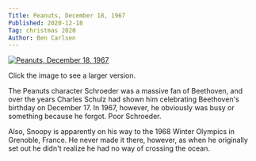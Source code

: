 ```yaml
---
Title: Peanuts, December 18, 1967
Published: 2020-12-18
Tag: christmas 2020
Author: Ben Carlsen
---
```


[![Peanuts, December 18, 1967](http://blog.arkholt.com/media/decstrips2020/18-peanuts-_Mon__Dec_18__1967_.jpg)](http://blog.arkholt.com/media/decstrips2020/18-peanuts-_Mon__Dec_18__1967_.jpg)

Click the image to see a larger version.

The Peanuts character Schroeder was a massive fan of Beethoven, and over the years Charles Schulz had shown him celebrating Beethoven's birthday on December 17. In 1967, however, he obviously was busy or something because he forgot. Poor Schroeder.

Also, Snoopy is apparently on his way to the 1968 Winter Olympics in Grenoble, France. He never made it there, however, as when he originally set out he didn't realize he had no way of crossing the ocean.
